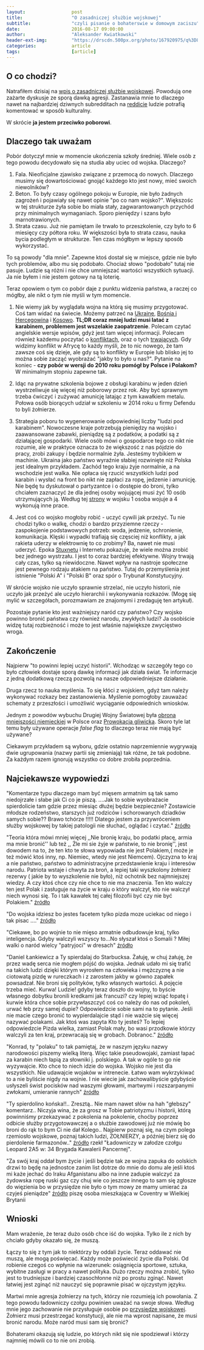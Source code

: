```yaml
---
layout:                 post
title:                  "O zasadniczej służbie wojskowej"
subtitle:               "czyli pisanie o bohaterswie w domowym zaciszu"
date:                   2016-08-17 09:00:00
author:                 "Aleksander Kwiatkowski"
header-ext-img:         "https://drscdn.500px.org/photo/167920975/q%3D80_m%3D2000/a20ed066eec5b4095e1df039ce01b0cd"
categories:             article
tags:                   [article]
---
```


[wiki-stuxnet]: https://pl.wikipedia.org/wiki/Stuxnet
[wiki-przysiega]: https://pl.wikipedia.org/wiki/Przysi%C4%99ga_wojskowa#W_Polsce
[fejs]: https://www.facebook.com/noszkurwamac/photos/a.426768790205.369963.426279270205/10158093582885206/?type=3&theater

O co chodzi?
------------

Natrafiłem dzisiaj na [wpis o zasadniczej
służbie wojskowej][fejs]. Powodują one zażarte dyskusje ze sporą dawką agresji. Zastanawia
mnie to dlaczego nawet na najbardziej dziwnych subredditach na [reddicie](https://www.reddit.com)
ludzie potrafią komentować w sposób kulturalny.

W skrócie **ja jestem przeciwko poborowi**.

Dlaczego tak uważam
-------------------

Pobór dotyczył mnie w momencie ukończenia szkoły średniej. Wiele osób z tego
powodu decydowało się na studia aby uciec od wojska. Dlaczego?

1. Fala. Nieoficjalne zjawisko związane z przemocą do nowych. Dlaczego musimy się
   dowartościować gnojąć każdego kto jest nowy, mieć swoich niewolników?
2. Beton. To były czasy ogólnego pokoju w Europie, nie było żadnych zagrożeń i
   pojawiały się nawet opinie "po co nam wojsko?". Większośc w tej strukturze żyła sobie
   bo miała stały, zagwarantowanych przychód przy minimalnych wymaganiach.
   Sporo pieniędzy i szans było marnotrawionych.
3. Strata czasu. Już nie pamiętam ile trwało to przeszkolenie, czy było to 6 miesięcy
   czy półtora roku. W większości była to strata czasu, nauka bycia podległym
   w strukturze. Ten czas mógłbym w lepszy sposób wykorzystać.

To są powody "dla mnie". Zapewne ktoś dostał się w miejsce, gdzie nie było tych
problemów, albo mu się podobało. Chociaż słowo "podobało" tutaj nie pasuje.
Ludzie są różni i nie chce umniejszać wartości wszystkich sytuacji. Ja nie byłem i
nie jestem gotowy na tą loterię.

Teraz opowiem o tym co pobór daje z punktu widzenia państwa, a raczej co
mógłby, ale nikt o tym nie myśli w tym momencie.

1.  Nie wiemy jak by wyglądała wojna na którą się musimy przygotować. Coś tam
    widać na świecie. Możemy patrzeć na [Ukrainę](https://pl.wikipedia.org/wiki/Konflikt_na_wschodniej_Ukrainie),
    [Bośnia i Hercegowina](https://pl.wikipedia.org/wiki/Wojna_w_Bo%C5%9Bni_i_Hercegowinie) i
    [Kosowo](https://en.wikipedia.org/wiki/Kosovo_War). **TL;DR coraz mniej ludzi
    musi latać z karabinem, problemem jest wszelakie zaopatrzenie**. Polecam czytać
    angielskie wersje wpisów, gdyż jest tam więcej informacji.
    Polecam również każdemu poczytać o [konfliktach](https://en.wikipedia.org/wiki/Category:Lists_of_wars_by_date),
    oraz o tych [trwających](https://en.wikipedia.org/wiki/List_of_ongoing_armed_conflicts).
    Gdy widzimy konflikt w Afrycę to każdy myśli, że to nic nowego, że tam zawsze coś się dzieje,
    ale gdy są to konflikty w Europie lub blisko jej to można sobie zacząć wyobrażać
    "jakby to było u nas?". Pytanie na koniec - **czy pobór w wersji do 2010 roku pomógł
    by Polsce i Polakom?** W minimalnym stopniu zapewne tak.        

2.  Idąc na prywatne szkolenia bojowe z obsługi karabinu w jeden dzień wystrzeliwuje się
    więcej niż poborowy przez rok. Aby być sprawnym trzeba ćwiczyć i zużywać amunicję
    latając z tym kawałkiem metalu. Połowa osób biorących udział w szkoleniu w 2014
    roku u firmy Defendu to byli żołnierze.

3.  Strategia poboru to wygenerowanie odpowiedniej liczby "ludzi pod karabinem".
    Nowoczesne kraje potrzebują pieniędzy na wojsko i zaawansowane zabawki, pieniądzę
    są z podatków, a podatki są z działającej gospodarki. Wiele osób mówi o gospodarce
    tego co nikt nie rozumie,
    ale w praktyce oznacza to że większość z nas pójdzie do pracy, zrobi zakupy i
    będzie normalnie żyła. Jesteśmy trybikiem w machinie.
    Ukraina jako państwo wyraźnie słabiej rozwinięte niż
    Polska jest idealnym przykładem. Zachód tego kraju żyje normalnie, a na wschodzie jest
    walka. Nie opłaca się rzucić wszystkich ludzi pod karabin i wysłać na front
    bo nikt nie zapłaci za ropę, jedzenie i amunicję. Nie będę tu dyskutował o
    partyzantce i o dostępie do broni, tylko chciałem zaznaczyć że dla jednej
    osoby wojującej musi żyć 10 osób utrzymujących ją. Według tej
    [strony](http://www.military.com/join-armed-forces/military-myths.html) w wojsku
    1 osoba wojuje a 4 wykonują inne prace.

4.  Jest coś co wojsko mogłoby robić - uczyć cywili jak przeżyć. Tu nie chodzi
    tylko o walkę, chodzi o bardzo przyziemne rzeczy - zaspokojenie podstawowych
    potrzeb: woda, jedzenie, schronienie,
    komunikacja. Klęski i wypadki trafiają się częsciej niż konflikty, a jak rakieta
    uderzy w elektrownię to co zrobimy? Ba, nawet nie musi uderzyć. Epoka
    [Stuxnetu][wiki-stuxnet] i Internetu pokazuje, że wiele można zrobić bez
    jednego wystrzału. I jest to coraz bardziej efektywne. Wojny trwają cały czas,
    tylko są niewidoczne. Nawet wpływ na nastroje społeczne jest pewnego rodzaju
    atakiem na państwo. Tutaj do przemyślenia jest istnienie "Polski A" i "Polski B" oraz
    spór o Trybunał Konstytucyjny.


W skrócie wojsko nie uczyło sprawnie strzelać, nie uczyło historii, nie uczyło jak przeżyć
ale uczyło hierarchii i wykonywania rozkazów. (Mogę się mylić w szczegółach, porozmawiam
ze znajomymi i zredaguję ten artykuł).

Pozostaje pytanie kto jest ważniejszy naród czy państwo? Czy wojsko powinno bronić
państwa czy również narodu, zwykłych ludzi? Ja osobiście widzę tutaj rozbieżność
i może to jest właśnie największe zwycięstwo wroga.

Zakończenie
-----------

Najpierw "to powinni lepiej uczyć historii". Wchodząc w szczegóły tego co było
człowiek dostaje
sporą dawkę informacji jak działa świat. Te informacje z jedną dodatkową rzeczą
pozwolą na nasze odpowiedniejsze działanie.

Druga rzecz to nauka myślenia. To się kłóci z wojskiem, gdyż tam należy
wykonywać rozkazy bez zastanowienia. Myślenie pomogłoby zauważać schematy z
przeszłości i umożliwić wyciąganie odpowiednich wniosków.

[wiki-2ww-casus]: https://pl.wikipedia.org/wiki/Kampania_wrze%C5%9Bniowa#Casus_belli
[wiki-gliwice-false-flag]: https://pl.wikipedia.org/wiki/Prowokacja_gliwicka

Jednym z powodów wybuchu Drugiej Wojny Światowej była [obrona mniejszości
niemieckiej][wiki-2ww-casus] w Polsce oraz [Prowokacja gliwicka][wiki-gliwice-false-flag].
Skoro tyle lat temu były używane operacje *false flag* to dlaczego teraz nie mają
być używane?

Ciekawym przykładem są wyboru, gdzie ostatnio naprzemiennie wygrywają dwie ugrupowania
(nazwy partii się zmieniają)
tak różne, że tak podobne. Za każdym razem ignorują wszystko co dobre zrobiła poprzednia.

Najciekawsze wypowiedzi
-----------------------

"Komentarze typu dlaczego mam być mięsem armatnim są tak samo niedojrzałe i słabe jak Ci co je piszą. ....Jak to sobie wyobrażacie spierdolicie tam gdzie przez miesiąc dłużej będzie bezpiecznie? Zostawicie młodsze rodzeństwo, starszych już rodziców i schorowanych dziadków samych sobie?? Brawo tchórze !!!!! Dlatego jestem za przywróceniem służby wojskowej by takiej patologii nie słuchać, oglądać i czytać." [źródło](https://www.facebook.com/noszkurwamac/photos/a.426768790205.369963.426279270205/10158093582885206/?type=3&comment_id=10158094041040206&comment_tracking=%7B%22tn%22%3A%22R1%22%7D)

"Teoria która mówi mniej więcej ,,Nie bronię kraju, bo podatki płacę, armia ma mnie bronić'' lub też ,, Żle mi sie żyje w państwie, to nie bronię'', jest dowodem na to, że ten kto te słowa wypowiada nie jest Polakiem,( może je też mówić ktoś inny, np. Niemiec, wtedy nie jest Niemcem). Ojczyzna to kraj a nie państwo, państwo to administracyjne przedstawienie kraju i interesów narodu. Patriota wstaje i chwyta za broń, a lepiej taki wyszkolony żołnierz rezerwy ( jakie by to wyszkolenie nie było), niż ochotnik bez najmniejszej wiedzy. A czy ktoś chce czy nie chce to nie ma znaczenia. Ten kto walczy ten jest Polak i zasługuje na życie w kraju o który walczył, kto nie walczył niech wynosi się. To i tak kawałek tej całej filozofii być czy nie być Polakiem." [źródło](https://www.facebook.com/noszkurwamac/photos/a.426768790205.369963.426279270205/10158093582885206/?type=3&comment_id=10158093623070206&reply_comment_id=10158093931585206&comment_tracking=%7B%22tn%22%3A%22R9%22%7D)

"Do wojska idziesz bo jestes facetem tylko pizda moze uciekac od niego i tak pisac ...." [źródło](https://www.facebook.com/noszkurwamac/photos/a.426768790205.369963.426279270205/10158093582885206/?type=3&comment_id=10158093623070206&reply_comment_id=10158093933935206&comment_tracking=%7B%22tn%22%3A%22R9%22%7D)

"Ciekawe, bo po wojnie to nie mięso armatnie odbudowuje kraj, tylko inteligencja. Gdyby walczyli wszyscy to...No słyszał ktoś o Somalii ? Miłej walki o naród wielcy "patryjoci" w dresach" [źródło](https://www.facebook.com/noszkurwamac/photos/a.426768790205.369963.426279270205/10158093582885206/?type=3&comment_id=10158093623070206&reply_comment_id=10158094047265206&comment_tracking=%7B%22tn%22%3A%22R9%22%7D)

"Daniel Łankiewicz a Ty spierdalaj do Starbucksa. Żałuję, w chuj żałuję, że przez wadę serca nie mogłem pójść do wojska. Jednak udało mi się trafić na takich ludzi dzięki którym wyrosłem na człowieka i mężczyznę a nie ciotowatą pizdę w rureczkach i z zarostem jakby w gówno zapałek powsadzał. Nie broni się polityków, tylko własnych wartości. A pojęcie trzeba mieć. Kurwa! Ludzie! gdyby teraz doszło do wojny, to byście własnego dobytku bronili kredkami jak francuzi? czy lepiej wziąć łopatę i kurwie która chce sobie przywłaszczyć coś co należy do nas od pokoleń, urwać łeb przy samej dupie? Odpowiedzcie sobie sami na to pytanie. Jeśli nie macie czego bronić to wypierdalajcie stąd i nie ważcie się więcej nazywać polakami. Jak ktoś was zapyta Kto ty jesteś? To lepiej odpowiedzcie Pizda wielka, zamiast Polak mały, bo wasi przodkowie którzy walczyli za ten kraj, przewracają się w grobach. Dobranoc." [źródło](https://www.facebook.com/noszkurwamac/photos/a.426768790205.369963.426279270205/10158093582885206/?type=3&comment_id=10158093623070206&reply_comment_id=10158094142505206&comment_tracking=%7B%22tn%22%3A%22R9%22%7D)

"Konrad, ty "polaku" to tak pamiętaj, że w naszym języku nazwy narodowości piszemy wielką literą. Więc takie pseudowojaki, zamiast łapać za karabin niech łapią za słowniki j. polskiego. A tak w ogóle to go nie wyzywajcie. Kto chce to niech idzie do wojska. Wojsko nie jest dla wszystkich. Nie udawajcie wojaków w intrenecie. Łatwo wam wykrzykiwać to a nie byliście nigdy na wojnie. I nie wiecie jak zachowalibyście gdybyście usłyszeli świst pocisków nad waszymi głowami, martwymi i rozszarpanymi zwłokami, umieranie rannych" [źródło](https://www.facebook.com/noszkurwamac/photos/a.426768790205.369963.426279270205/10158093582885206/?type=3&comment_id=10158093623070206&reply_comment_id=10158094488365206&comment_tracking=%7B%22tn%22%3A%22R9%22%7D)

"Ty spierdolino końska!!.. Zresztą.. Nie mam nawet słów na hah "głebszy" komentarz.. Niczyja wina, że za grosz w Tobie patriotyzmu i historii, którą powinniśmy przekazywać z pokolenia na pokolenie, choćby poprzez odbicie służby przygotowawczej a o służbie zawodowej już nie mówię bo broni do rąk to bym Ci nie dał Kolego.. Najpierw poznaj się, na czym polega rzemiosło wojskowe, poznaj takich ludzi, ŻOŁNIERZY, a później bierz się do pierdolenie farmazonów.." [źródło](https://www.facebook.com/noszkurwamac/photos/a.426768790205.369963.426279270205/10158093582885206/?type=3&comment_id=10158093623070206&reply_comment_id=10158095289335206&comment_tracking=%7B%22tn%22%3A%22R9%22%7D)
rzekł "Ładowniczy w załodze czołgu Leopard 2A5 w: 34 Brygada Kawalerii Pancernej".

"Za swój kraj oddał bym życie i jeśli będzie tak ze wojna zapuka do oolskich drzwi to będę na jednostce zanim list dotrze do mnie do domu ale jeśli ktoś mi każe jechać do Iraku Afganistanu albo na inne zadupie walczyć za żydowska ropę ruski gaz czy chuj wie co jeszcze innego to sam się zgłosze do więzienia bo w przysiędze nie było o tym mowy ze mamy umierać za czyjeś pieniądze" [źródło](https://www.facebook.com/noszkurwamac/photos/a.426768790205.369963.426279270205/10158093582885206/?type=3&comment_id=10158093623070206&reply_comment_id=10158101375175206&comment_tracking=%7B%22tn%22%3A%22R9%22%7D) piszę osoba mieszkająca w Coventry w Wielkiej Brytanii

Wnioski
-------

Mam wrażenie, że teraz dużo osób chce iść do wojska. Tylko ile z nich by chciało gdyby
okazało się, że muszą.

Łączy to się z tym jak to niektórzy by oddali życie. Teraz oddawać nie muszą, ale mogą
poświęcać. Każdy może poświecić życie dla Polski. Od robienie czegoś co wpłynie na
wizerunek: osiągnięcia sportowe, sztuka, wybitne zasługi w pracy a nawet polityka.
Dużo rzeczy można zrobić, tylko jest to trudniejsze i bardziej czasochłonne niż
po prostu zginąć. Nawet łatwiej jest zginąć niż nauczyć się poprawnie pisać w
ojczystym języku.

Martwi mnie agresja żołnierzy na tych, którzy nie rozumieją ich powołania. Z tego
powodu ładowniczy czołgu powinien uważać na swoje słowa. Według mnie jego
zachowanie nie przysługuje osobie po [przysiędze wojskowej][wiki-przysiega].
Żołnierz musi przestrzegać konstytucji, ale nie ma wprost napisane, że musi
bronić narodu. Może naród musi sam się bronić?

Bohaterami okazują się ludzie, po których nikt się nie spodziewał i którzy
najmniej mówili co to nie oni zrobią.
